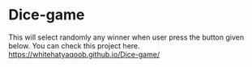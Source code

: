 # Dice-game

This will select randomly any winner when user press the button given below. 
You can check this project here. 
https://whitehatyaqoob.github.io/Dice-game/
